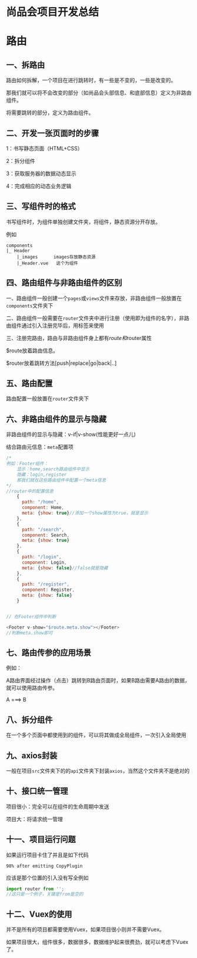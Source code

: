 # 尚品会项目开发总结

# 路由

## 一、拆路由

路由如何拆解，一个项目在进行跳转时，有一些是不变的，一些是改变的。

那我们就可以将不会改变的部分（如尚品会头部信息、和底部信息）定义为非路由组件。

将需要跳转的部分，定义为路由组件。



## 二、开发一张页面时的步骤

1：书写静态页面（HTML+CSS）

2：拆分组件

3：获取服务器的数据动态显示

4：完成相应的动态业务逻辑



## 三、写组件时的格式

书写组件时，为组件单独创建文件夹，将组件，静态资源分开存放。

例如

```
components
|_ Header
	|_images      images存放静态资源
	|_Header.vue   这个为组件
```

## 四、路由组件与非路由组件的区别

一、路由组件一般创建一个`pages`或`views`文件来存放，非路由组件一般放置在`components`文件夹下

二、路由组件一般需要在`router`文件夹中进行注册（使用即为组件的名字），非路由组件通过引入注册完毕后，用标签来使用

三、注册完路由，路由与非路由组件身上都有$route和$router属性



$route放着路由信息。

$router放着跳转方法[push|replace|go|back|..]

## 五、路由配置

路由配置一般放置在`router`文件夹下

## 六、非路由组件的显示与隐藏

非路由组件的显示与隐藏：v-if|v-show(性能更好一点儿)

结合路由元信息：`meta`配置项

```js
/*
例如：Footer组件：
	显示：home,search路由组件中显示
	隐藏：login,register
	那我们就在这些路由组件中配置一个meta信息
*/
//router中的配置信息
    {
      path: "/home",
      component: Home,
      meta: {show: true}//添加一个show属性为true，就是显示
    },
    {
      path: "/search",
      component: Search,
      meta: {show: true}
    },
    {
      path: "/login",
      component: Login,
      meta: {show: false}//false就是隐藏
    },
    {
      path: "/register",
      component: Register,
      meta: {show: false}
    }


// 在Footer组件中判断

<Footer v-show="$route.meta.show"></Footer>
//判断meta.show即可
```



## 七、路由传参的应用场景

例如：

A路由界面经过操作（点击）跳转到B路由页面时，如果B路由需要A路由的数据，就可以使用路由传参。



A ===> B



## 八、拆分组件

在一个多个页面中都使用到的组件，可以将其做成全局组件，一次引入全局使用



## 九、axios封装

一般在项目`src`文件夹下的的`api`文件夹下封装`axios`，当然这个文件夹不是绝对的



## 十、接口统一管理

项目很小：完全可以在组件的生命周期中发送



项目大：将请求统一管理

## 十一、项目运行问题

如果运行项目卡住了并且是如下代码

```
98% after emitting CopyPlugin
```

应该是那个位置的引入没有写全例如

```js
import router from '';
//这只是一个例子，关键是from是空的
```

## 十二、Vuex的使用

并不是所有的项目都需要使用Vuex，如果项目很小则并不需要Vuex。

如果项目很大，组件很多，数据很多，数据维护起来很费劲，就可以考虑下Vuex了。
